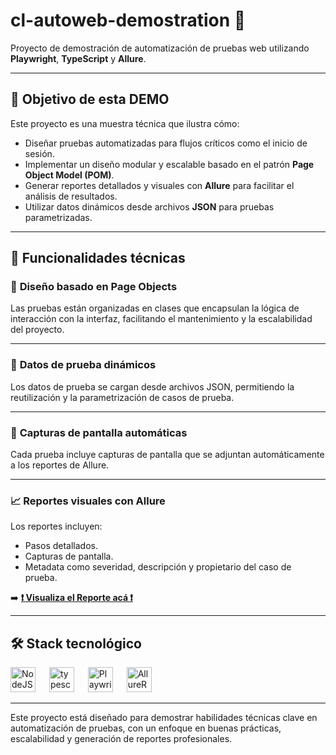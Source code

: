 # cl-autoweb-demostration 🚀
Proyecto de demostración de automatización de pruebas web utilizando **Playwright**, **TypeScript** y **Allure**.

---

## 📌 **Objetivo de esta DEMO**
Este proyecto es una muestra técnica que ilustra cómo:
- Diseñar pruebas automatizadas para flujos críticos como el inicio de sesión.
- Implementar un diseño modular y escalable basado en el patrón **Page Object Model (POM)**.
- Generar reportes detallados y visuales con **Allure** para facilitar el análisis de resultados.
- Utilizar datos dinámicos desde archivos **JSON** para pruebas parametrizadas.

---

## 🔧 **Funcionalidades técnicas**

### 🎯 **Diseño basado en Page Objects**
Las pruebas están organizadas en clases que encapsulan la lógica de interacción con la interfaz, facilitando el mantenimiento y la escalabilidad del proyecto.

---

### 📂 **Datos de prueba dinámicos**
Los datos de prueba se cargan desde archivos JSON, permitiendo la reutilización y la parametrización de casos de prueba.

---

### 📸 **Capturas de pantalla automáticas**
Cada prueba incluye capturas de pantalla que se adjuntan automáticamente a los reportes de Allure.

---

### 📈 **Reportes visuales con Allure**
Los reportes incluyen:
- Pasos detallados.
- Capturas de pantalla.
- Metadata como severidad, descripción y propietario del caso de prueba.

➡️ **[❗ Visualiza el Reporte acá ❗](https://fvlejandro.github.io/cl-autoweb-demostration/)**

---

## 🛠️ **Stack tecnológico**
<div>
  <img src="https://github.com/user-attachments/assets/a66e54d5-b106-4ee4-927f-35bc1a6354a0" width="40" height="40" title="NodeJS">
  &emsp;
  <img src="https://github.com/user-attachments/assets/805670f0-936f-4990-835d-3358985aa1fd" alt="typescript" width="40" height="40" title="TypeScript">
  &emsp;
  <img src="https://playwright.dev/python/img/playwright-logo.svg" width="40" height="40" title="Playwright">
  &emsp;
  <img src="https://allurereport.org/svg/logo-report-sign.svg" width="40" height="40" title="AllureReport">
</div>

---

Este proyecto está diseñado para demostrar habilidades técnicas clave en automatización de pruebas, con un enfoque en buenas prácticas, escalabilidad y generación de reportes profesionales.

